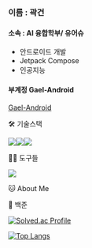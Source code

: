 ### 이름 : 곽건

#### 소속 : AI 융합학부/ 유어슈
- 안드로이드 개발
- Jetpack Compose
- 인공지능

#### 부계정 Gael-Android
[Gael-Android](https://github.com/Gael-Android)


🛠️ 기술스택

<img src="https://img.shields.io/badge/Python-3766AB?style=flat-square&logo=Python&logoColor=white"/><img src="https://img.shields.io/badge/Android-34A853?style=flat-square&logo=Android&logoColor=white"/><img src="https://img.shields.io/badge/Jetpack Compose-4285F4?style=flat-square&logo=Jetpack Compose&logoColor=white"/> 

💪🏼 도구들

<img src="https://img.shields.io/badge/Android Studio-3DDC84?style=flat-square&logo=Android Studio&logoColor=white"/> 


🐱 About Me



🏅 백준

[![Solved.ac Profile](http://mazassumnida.wtf/api/v2/generate_badge?boj=kwakkun2002)](https://solved.ac/kwakkun2002/)  


[![Top Langs](https://github-readme-stats.vercel.app/api/top-langs/?username=kwakkun2002&layout=compact)](https://github.com/kwakkun2002/github-readme-stats)


